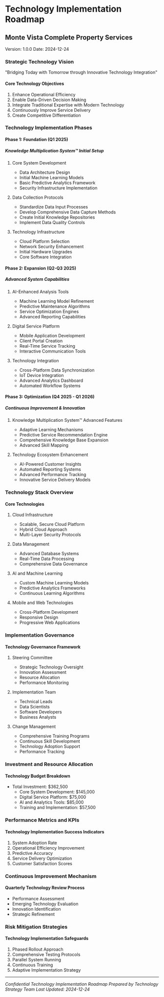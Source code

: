# Technology Implementation Roadmap
## Monte Vista Complete Property Services
Version: 1.0.0
Date: 2024-12-24

### Strategic Technology Vision
"Bridging Today with Tomorrow through Innovative Technology Integration"

#### Core Technology Objectives
1. Enhance Operational Efficiency
2. Enable Data-Driven Decision Making
3. Integrate Traditional Expertise with Modern Technology
4. Continuously Improve Service Delivery
5. Create Competitive Differentiation

### Technology Implementation Phases

#### Phase 1: Foundation (Q1 2025)
##### Knowledge Multiplication System™ Initial Setup
1. Core System Development
   - Data Architecture Design
   - Initial Machine Learning Models
   - Basic Predictive Analytics Framework
   - Security Infrastructure Implementation

2. Data Collection Protocols
   - Standardize Data Input Processes
   - Develop Comprehensive Data Capture Methods
   - Create Initial Knowledge Repositories
   - Implement Data Quality Controls

3. Technology Infrastructure
   - Cloud Platform Selection
   - Network Security Enhancement
   - Initial Hardware Upgrades
   - Core Software Integration

#### Phase 2: Expansion (Q2-Q3 2025)
##### Advanced System Capabilities
1. AI-Enhanced Analysis Tools
   - Machine Learning Model Refinement
   - Predictive Maintenance Algorithms
   - Service Optimization Engines
   - Advanced Reporting Capabilities

2. Digital Service Platform
   - Mobile Application Development
   - Client Portal Creation
   - Real-Time Service Tracking
   - Interactive Communication Tools

3. Technology Integration
   - Cross-Platform Data Synchronization
   - IoT Device Integration
   - Advanced Analytics Dashboard
   - Automated Workflow Systems

#### Phase 3: Optimization (Q4 2025 - Q1 2026)
##### Continuous Improvement & Innovation
1. Knowledge Multiplication System™ Advanced Features
   - Adaptive Learning Mechanisms
   - Predictive Service Recommendation Engine
   - Comprehensive Knowledge Base Expansion
   - Advanced Skill Mapping

2. Technology Ecosystem Enhancement
   - AI-Powered Customer Insights
   - Automated Reporting Systems
   - Advanced Performance Tracking
   - Innovative Service Delivery Models

### Technology Stack Overview

#### Core Technologies
1. Cloud Infrastructure
   - Scalable, Secure Cloud Platform
   - Hybrid Cloud Approach
   - Multi-Layer Security Protocols

2. Data Management
   - Advanced Database Systems
   - Real-Time Data Processing
   - Comprehensive Data Governance

3. AI and Machine Learning
   - Custom Machine Learning Models
   - Predictive Analytics Frameworks
   - Continuous Learning Algorithms

4. Mobile and Web Technologies
   - Cross-Platform Development
   - Responsive Design
   - Progressive Web Applications

### Implementation Governance

#### Technology Governance Framework
1. Steering Committee
   - Strategic Technology Oversight
   - Innovation Assessment
   - Resource Allocation
   - Performance Monitoring

2. Implementation Team
   - Technical Leads
   - Data Scientists
   - Software Developers
   - Business Analysts

3. Change Management
   - Comprehensive Training Programs
   - Continuous Skill Development
   - Technology Adoption Support
   - Performance Tracking

### Investment and Resource Allocation

#### Technology Budget Breakdown
- Total Investment: $362,500
  * Core System Development: $145,000
  * Digital Service Platform: $75,000
  * AI and Analytics Tools: $85,000
  * Training and Implementation: $57,500

### Performance Metrics and KPIs

#### Technology Implementation Success Indicators
1. System Adoption Rate
2. Operational Efficiency Improvement
3. Predictive Accuracy
4. Service Delivery Optimization
5. Customer Satisfaction Scores

### Continuous Improvement Mechanism

#### Quarterly Technology Review Process
- Performance Assessment
- Emerging Technology Evaluation
- Innovation Identification
- Strategic Refinement

### Risk Mitigation Strategies

#### Technology Implementation Safeguards
1. Phased Rollout Approach
2. Comprehensive Testing Protocols
3. Parallel System Running
4. Continuous Training
5. Adaptive Implementation Strategy

---

*Confidential Technology Implementation Roadmap*
*Prepared by Technology Strategy Team*
*Last Updated: 2024-12-24*
